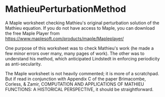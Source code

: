 # MathieuPerturbationMethod
A Maple worksheet checking Mathieu's original perturbation solution of the Mathieu equation.  If you do not have access to Maple, you can download the free Maple Player from https://www.maplesoft.com/products/maple/Mapleplayer/

One purpose of this worksheet was to check Mathieu's work (he made a few minor errors over many, many pages of work).  The other was to understand his method, which anticipated Lindstedt in enforcing periodicity as anti-secularity.

The Maple worksheet is not heavily commented; it is more of a scratchpad.  But if read in conjunction with Appendix C of the paper Brimacombe, Corless, & Zamir, COMPUTATION AND APPLICATIONS OF MATHIEU FUNCTIONS: A HISTORICAL PERSPECTIVE, it should be straightforward.
